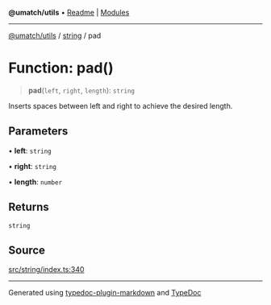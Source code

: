 **@umatch/utils** • [Readme](../../index.md) \| [Modules](../../modules.md)

***

[@umatch/utils](../../modules.md) / [string](../index.md) / pad

# Function: pad()

> **pad**(`left`, `right`, `length`): `string`

Inserts spaces between left and right to achieve the desired length.

## Parameters

• **left**: `string`

• **right**: `string`

• **length**: `number`

## Returns

`string`

## Source

[src/string/index.ts:340](https://github.com/umatch-oficial/utils/blob/7d512db/src/string/index.ts#L340)

***

Generated using [typedoc-plugin-markdown](https://www.npmjs.com/package/typedoc-plugin-markdown) and [TypeDoc](https://typedoc.org/)
